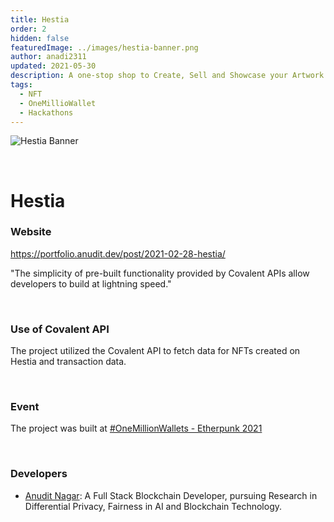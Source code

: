 ```yaml
---
title: Hestia
order: 2
hidden: false
featuredImage: ../images/hestia-banner.png
author: anadi2311
updated: 2021-05-30
description: A one-stop shop to Create, Sell and Showcase your Artwork aiming to democratize the control and pricing of assets via Harberger Taxes
tags:
  - NFT
  - OneMillioWallet
  - Hackathons
---
```


![Hestia Banner](../../images/hestia-banner.png)

&nbsp;
# Hestia

### Website
https://portfolio.anudit.dev/post/2021-02-28-hestia/

<Aside>

"The simplicity of pre-built functionality provided by Covalent APIs allow developers to build at lightning speed."

</Aside>

&nbsp;
### Use of Covalent API
The project utilized the Covalent API to fetch data for NFTs created on Hestia and transaction data.

&nbsp;
### Event
The project was built at [#OneMillionWallets - Etherpunk 2021](https://www.covalenthq.com/blog/etherpunk-winners-announcement/)

&nbsp;
### Developers

- [Anudit Nagar](https://anudit.dev/): A Full Stack Blockchain Developer, pursuing Research in Differential Privacy, Fairness in AI and Blockchain Technology.

